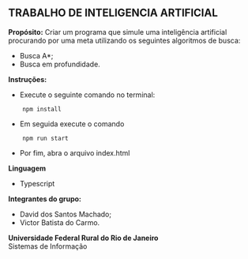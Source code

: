 ## TRABALHO DE INTELIGENCIA ARTIFICIAL

<strong>Propósito:</strong>
Criar um programa que simule uma inteligência artificial procurando por uma meta utilizando os seguintes algoritmos de busca:
- Busca A*;
- Busca em profundidade.

<strong>Instruções:</strong>
- Execute o seguinte comando no terminal:
```
    npm install
```

- Em seguida execute o comando
```
    npm run start
```

- Por fim, abra o arquivo index.html

<strong>Linguagem</strong>
- Typescript

<strong>Integrantes do grupo:</strong>
- David dos Santos Machado;
- Victor Batista do Carmo.

<strong>Universidade Federal Rural do Rio de Janeiro</strong></br>
Sistemas de Informação
